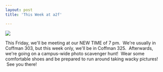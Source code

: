 ```yaml
---
layout: post
title: 'This Week at a2f'

---
```


![](http://farm5.static.flickr.com/4084/4978340411_3d4f9a6e39_z.jpg)

This Friday, we'll be meeting at our NEW TIME of 7 pm.  We're usually in Coffman 303, but this week only, we'll be in Coffman 325.  Afterwards, we're going on a campus-wide photo scavenger hunt!  Wear some comfortable shoes and be prepared to run around taking wacky pictures!  See you there!